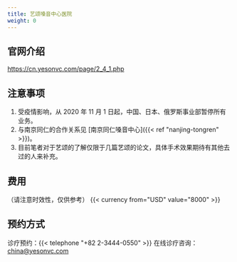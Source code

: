 ```yaml
---
title: 艺颂嗓音中心医院
weight: 0
---
```


## 官网介绍

<https://cn.yesonvc.com/page/2_4_1.php>

## 注意事项

1. 受疫情影响，从 2020 年 11 月 1 日起，中国、日本、俄罗斯事业部暂停所有业务。
1. 与南京同仁的合作关系见 [南京同仁嗓音中心]({{< ref "nanjing-tongren" >}})。
1. 目前笔者对于艺颂的了解仅限于几篇艺颂的论文，具体手术效果期待有其他去过的人来补充。

## 费用

（请注意时效性，仅供参考）
{{< currency from="USD" value="8000" >}}

## 预约方式

诊疗预约：{{< telephone "+82 2-3444-0550" >}}
在线诊疗咨询：<china@yesonvc.com>
